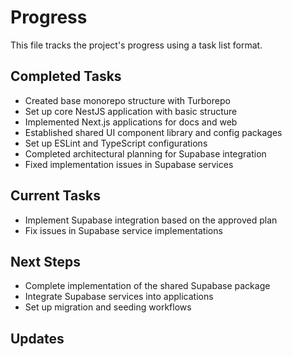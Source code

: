 # Progress

This file tracks the project's progress using a task list format.

## Completed Tasks

- Created base monorepo structure with Turborepo
- Set up core NestJS application with basic structure
- Implemented Next.js applications for docs and web
- Established shared UI component library and config packages
- Set up ESLint and TypeScript configurations
- Completed architectural planning for Supabase integration
- Fixed implementation issues in Supabase services

## Current Tasks

- Implement Supabase integration based on the approved plan
- Fix issues in Supabase service implementations

## Next Steps

- Complete implementation of the shared Supabase package
- Integrate Supabase services into applications
- Set up migration and seeding workflows

## Updates
